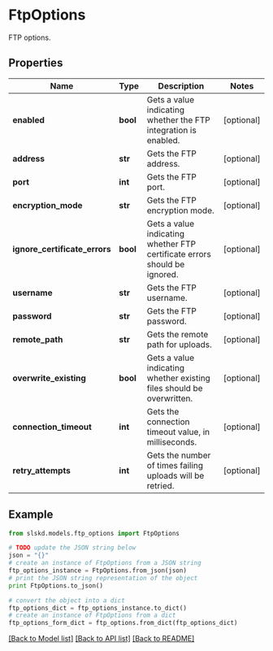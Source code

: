# FtpOptions

FTP options.

## Properties
Name | Type | Description | Notes
------------ | ------------- | ------------- | -------------
**enabled** | **bool** | Gets a value indicating whether the FTP integration is enabled. | [optional]
**address** | **str** | Gets the FTP address. | [optional]
**port** | **int** | Gets the FTP port. | [optional]
**encryption_mode** | **str** | Gets the FTP encryption mode. | [optional]
**ignore_certificate_errors** | **bool** | Gets a value indicating whether FTP certificate errors should be ignored. | [optional]
**username** | **str** | Gets the FTP username. | [optional]
**password** | **str** | Gets the FTP password. | [optional]
**remote_path** | **str** | Gets the remote path for uploads. | [optional]
**overwrite_existing** | **bool** | Gets a value indicating whether existing files should be overwritten. | [optional]
**connection_timeout** | **int** | Gets the connection timeout value, in milliseconds. | [optional]
**retry_attempts** | **int** | Gets the number of times failing uploads will be retried. | [optional]

## Example

```python
from slskd.models.ftp_options import FtpOptions

# TODO update the JSON string below
json = "{}"
# create an instance of FtpOptions from a JSON string
ftp_options_instance = FtpOptions.from_json(json)
# print the JSON string representation of the object
print FtpOptions.to_json()

# convert the object into a dict
ftp_options_dict = ftp_options_instance.to_dict()
# create an instance of FtpOptions from a dict
ftp_options_form_dict = ftp_options.from_dict(ftp_options_dict)
```
[[Back to Model list]](../README.md#documentation-for-models) [[Back to API list]](../README.md#documentation-for-api-endpoints) [[Back to README]](../README.md)
